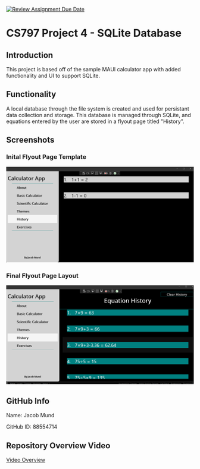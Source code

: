 [![Review Assignment Due Date](https://classroom.github.com/assets/deadline-readme-button-24ddc0f5d75046c5622901739e7c5dd533143b0c8e959d652212380cedb1ea36.svg)](https://classroom.github.com/a/bKIb5qM-)

# CS797 Project 4 - SQLite Database
## Introduction
This project is based off of the sample MAUI calculator app with added functionality and UI to support SQLite.

## Functionality
A local database through the file system is created and used for persistant data collection and storage. This database is managed through SQLite, and equations entered by the user are stored in a flyout page titled "History".

## Screenshots
### Inital Flyout Page Template
![Inital Flyout Page Template](images/ListViewItemTemplateInit.png)
### Final Flyout Page Layout
![Final Flyout Page Layout](images/sqliteVeiw.png)

## GitHub Info
Name: Jacob Mund

GitHub ID: 88554714

## Repository Overview Video
[Video Overview](https://youtu.be/7UtzvqaWRVY)